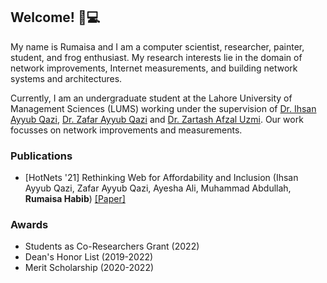 ## Welcome! 🐸💻

My name is Rumaisa and I am a computer scientist, researcher, painter, student, and frog enthusiast. My research interests lie in the domain of network improvements, Internet measurements, and building network systems and architectures.

Currently, I am an undergraduate student at the Lahore University of Management Sciences (LUMS) working under the supervision of [Dr. Ihsan Ayyub Qazi](https://web.lums.edu.pk/~ihsan/), [Dr. Zafar Ayyub Qazi](https://web.lums.edu.pk/~zafar/) and [Dr. Zartash Afzal Uzmi](https://lums.edu.pk/lums_employee/713). Our work focusses on network improvements and measurements.

### Publications

- [HotNets '21] Rethinking Web for Affordability and Inclusion (Ihsan Ayyub Qazi, Zafar Ayyub Qazi, Ayesha Ali, Muhammad Abdullah, **Rumaisa Habib**) [[Paper]](https://dl.acm.org/doi/pdf/10.1145/3484266.3487376)


### Awards

- Students as Co-Researchers Grant (2022)
- Dean's Honor List (2019-2022)
- Merit Scholarship (2020-2022)

